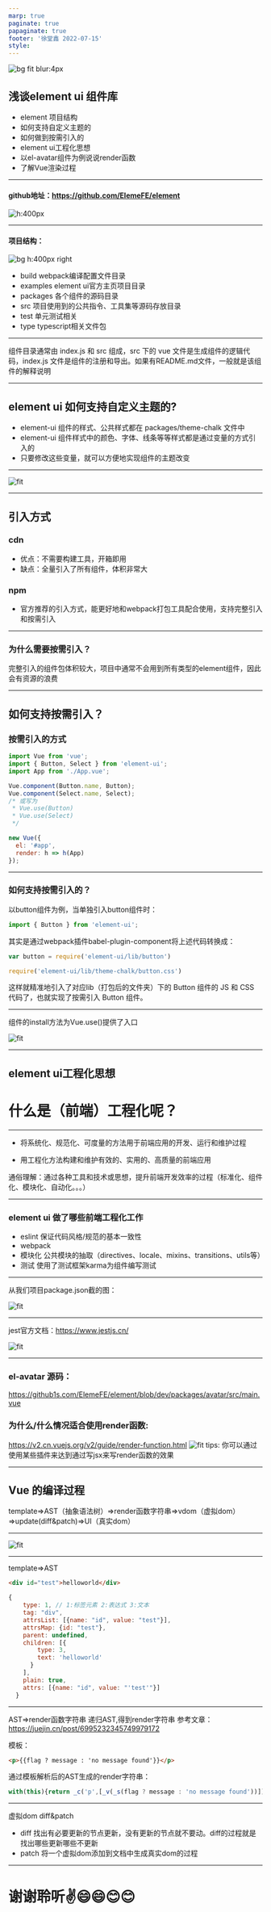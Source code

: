 ```yaml
---
marp: true
paginate: true
papaginate: true 
footer: '徐堂鑫 2022-07-15'
style: 
---
```

![bg fit blur:4px](./imgs/pic1.png)
## 浅谈element ui 组件库
* element 项目结构
* 如何支持自定义主题的
* 如何做到按需引入的
* element ui工程化思想
* 以el-avatar组件为例说说render函数
* 了解Vue渲染过程
---
#### github地址：https://github.com/ElemeFE/element
![h:400px](./imgs/pic2.png)

---
#### 项目结构：
![bg h:400px right](./imgs/pic3.png)
- build webpack编译配置文件目录
- examples element ui官方主页项目目录
- packages 各个组件的源码目录
- src 项目使用到的公共指令、工具集等源码存放目录
- test 单元测试相关
- type typescript相关文件包
  
---
组件目录通常由 index.js 和 src 组成，src 下的 vue 文件是生成组件的逻辑代码，index.js 文件是组件的注册和导出。如果有README.md文件，一般就是该组件的解释说明

---
## element ui 如何支持自定义主题的?
* element-ui 组件的样式、公共样式都在 packages/theme-chalk 文件中
* element-ui 组件样式中的颜色、字体、线条等等样式都是通过变量的方式引入的
* 只要修改这些变量，就可以方便地实现组件的主题改变
---
![fit](./imgs/pic4.png)

---
## 引入方式
### cdn
  * 优点：不需要构建工具，开箱即用
  * 缺点：全量引入了所有组件，体积非常大
### npm
 * 官方推荐的引入方式，能更好地和webpack打包工具配合使用，支持完整引入和按需引入
---
### 为什么需要按需引入？
  完整引入的组件包体积较大，项目中通常不会用到所有类型的element组件，因此会有资源的浪费

---
## 如何支持按需引入？
### 按需引入的方式
```js
import Vue from 'vue';
import { Button, Select } from 'element-ui';
import App from './App.vue';

Vue.component(Button.name, Button);
Vue.component(Select.name, Select);
/* 或写为
 * Vue.use(Button)
 * Vue.use(Select)
 */

new Vue({
  el: '#app',
  render: h => h(App)
});
```
---
### 如何支持按需引入的？
以button组件为例，当单独引入button组件时：
```js
import { Button } from 'element-ui';
```   
其实是通过webpack插件babel-plugin-component将上述代码转换成：
```js
var button = require('element-ui/lib/button')

require('element-ui/lib/theme-chalk/button.css')
```
这样就精准地引入了对应lib（打包后的文件夹）下的 Button 组件的 JS 和 CSS 代码了，也就实现了按需引入 Button 组件。

---
组件的install方法为Vue.use()提供了入口

![fit](./imgs/pic5.png)

---
## element ui工程化思想

# 什么是（前端）工程化呢？

---
* 将系统化、规范化、可度量的方法用于前端应用的开发、运行和维护过程

* 用工程化方法构建和维护有效的、实用的、高质量的前端应用

通俗理解：通过各种工具和技术或思想，提升前端开发效率的过程（标准化、组件化、模块化、自动化。。。）

---
### element ui 做了哪些前端工程化工作
* eslint
  保证代码风格/规范的基本一致性
* webpack
* 模块化
  公共模块的抽取（directives、locale、mixins、transitions、utils等）
* 测试
  使用了测试框架karma为组件编写测试

---
从我们项目package.json截的图：

![fit](./imgs/pic8.png)

---
jest官方文档：https://www.jestjs.cn/

![fit](./imgs/pic7.png)

---
### el-avatar 源码：
https://github1s.com/ElemeFE/element/blob/dev/packages/avatar/src/main.vue

### 为什么/什么情况适合使用render函数:
 https://v2.cn.vuejs.org/v2/guide/render-function.html
![fit](./imgs/pic6.png)
tips: 你可以通过使用某些插件来达到通过写jsx来写render函数的效果

---
 ## Vue 的编译过程
 template=>AST（抽象语法树）=>render函数字符串=>vdom（虚拟dom）=>update(diff&patch)=>UI（真实dom）

---
![fit](./imgs/pic9.jpg)

---
template=>AST
```html
<div id="test">helloworld</div>
```
```js
{
    type: 1, // 1:标签元素 2:表达式 3:文本
    tag: "div",
    attrsList: [{name: "id", value: "test"}],
    attrsMap: {id: "test"},
    parent: undefined,
    children: [{
        type: 3,
        text: 'helloworld'
      }
    ],
    plain: true,
    attrs: [{name: "id", value: "'test'"}]
  }
```
---
AST=>render函数字符串
递归AST,得到render字符串
参考文章：https://juejin.cn/post/6995232345749979172

模板：
```html
<p>{{flag ? message : 'no message found'}}</p>

```
通过模板解析后的AST生成的render字符串：
```js
with(this){return _c('p',[_v(_s(flag ? message : 'no message found'))])}
```
---
虚拟dom diff&patch
* diff
找出有必要更新的节点更新，没有更新的节点就不要动。diff的过程就是找出哪些更新哪些不更新
* patch
将一个虚拟dom添加到文档中生成真实dom的过程
---

# 谢谢聆听✌️😄😄😊😊